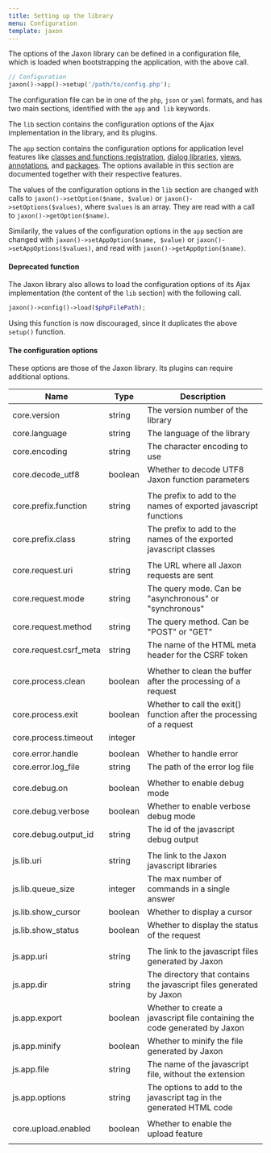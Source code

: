 ```yaml
---
title: Setting up the library
menu: Configuration
template: jaxon
---
```


The options of the Jaxon library can be defined in a configuration file, which is loaded when bootstrapping the application, with the above call.

```php
// Configuration
jaxon()->app()->setup('/path/to/config.php');
```

The configuration file can be in one of the `php`, `json` or `yaml` formats, and has two main sections, identified with the `app` and` lib` keywords.

The `lib` section contains the configuration options of the Ajax implementation in the library, and its plugins.

The `app` section contains the configuration options for application level features like [classes and functions registration](../../registrations/namespaces.html), [dialog libraries](../../ui-features/dialogs.html), [views](../../ui-features/views.html), [annotations](../../components/attributes.html), and [packages](../../extensions/packages.html).
The options available in this section are documented together with their respective features.

The values of the configuration options in the `lib` section are changed with calls to `jaxon()->setOption($name, $value)` or `jaxon()->setOptions($values)`, where `$values` is an array.
They are read with a call to `jaxon()->getOption($name)`.

Similarily, the values of the configuration options in the `app` section are changed with `jaxon()->setAppOption($name, $value)` or `jaxon()->setAppOptions($values)`, and read with `jaxon()->getAppOption($name)`.

#### Deprecated function

The Jaxon library also allows to load the configuration options of its Ajax implementation (the content of the `lib` section) with the following call.

```php
jaxon()->config()->load($phpFilePath);
```

Using this function is now discouraged, since it duplicates the above `setup()` function.

#### The configuration options

These options are those of the Jaxon library. Its plugins can require additional options.

| Name | Type | Description |
|-----|------|-------------|
| core.version                  | string  | The version number of the library |
| core.language                 | string  | The language of the library |
| core.encoding                 | string  | The character encoding to use |
| core.decode_utf8              | boolean | Whether to decode UTF8 Jaxon function parameters |
| | | |
| core.prefix.function          | string  | The prefix to add to the names of exported javascript functions |
| core.prefix.class             | string  | The prefix to add to the names of the exported javascript classes |
| | | |
| core.request.uri              | string  | The URL where all Jaxon requests are sent |
| core.request.mode             | string  | The query mode. Can be "asynchronous" or "synchronous" |
| core.request.method           | string  | The query method. Can be "POST" or "GET" |
| core.request.csrf_meta        | string  | The name of the HTML meta header for the CSRF token |
| | | |
| core.process.clean            | boolean | Whether to clean the buffer after the processing of a request |
| core.process.exit             | boolean | Whether to call the exit() function after the processing of a request |
| core.process.timeout          | integer |  |
| | | |
| core.error.handle             | boolean | Whether to handle error |
| core.error.log_file           | string  | The path of the error log file |
| | | |
| core.debug.on                 | boolean | Whether to enable debug mode |
| core.debug.verbose            | boolean | Whether to enable verbose debug mode |
| core.debug.output_id          | string  | The id of the javascript debug output |
| | | |
| js.lib.uri                    | string  | The link to the Jaxon javascript libraries |
| js.lib.queue_size             | integer | The max number of commands in a single answer |
| js.lib.show_cursor            | boolean | Whether to display a cursor |
| js.lib.show_status            | boolean | Whether to display the status of the request |
| | | |
| js.app.uri                    | string  | The link to the javascript files generated by Jaxon |
| js.app.dir                    | string  | The directory that contains the javascript files generated by Jaxon |
| js.app.export                 | boolean | Whether to create a javascript file containing the code generated by Jaxon |
| js.app.minify                 | boolean | Whether to minify the file generated by Jaxon |
| js.app.file                   | string  | The name of the javascript file, without the extension |
| js.app.options                | string  | The options to add to the javascript tag in the generated HTML code |
| | | |
| core.upload.enabled           | boolean | Whether to enable the upload feature |
| | | |
